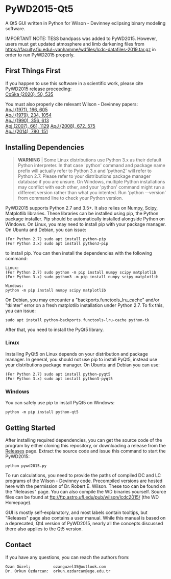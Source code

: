 # PyWD2015-Qt5
A Qt5 GUI written in Python for Wilson - Devinney eclipsing binary modeling software.

IMPORTANT NOTE: TESS bandpass was added to PyWD2015. However, users must get updated atmosphere and limb darkening files from https://faculty.fiu.edu/~vanhamme/wdfiles/lcdc-datafiles-2019.tar.gz in order to run PyWD2015 properly.

## First Things First
If you happen to use this software in a scientific work, please cite PyWD2015 release proceeding:  
[CoSka (2020), 50, 535](https://ui.adsabs.harvard.edu/abs/2020CoSka..50..535G/abstract)  

You must also properly cite relevant Wilson - Devinney papers:  
[ApJ (1971), 166, 605](https://ui.adsabs.harvard.edu/abs/1971ApJ...166..605W/abstract)  
[ApJ (1979), 234, 1054](https://ui.adsabs.harvard.edu/abs/1979ApJ...234.1054W/abstract)  
[ApJ (1990), 356, 613](https://ui.adsabs.harvard.edu/abs/1990ApJ...356..613W/abstract)  
[Apj (2007), 661, 1129](https://ui.adsabs.harvard.edu/abs/2007ApJ...661.1129V/abstract)
[ApJ (2008), 672, 575](https://ui.adsabs.harvard.edu/abs/2008ApJ...672..575W/abstract)  
[ApJ (2014), 780, 151](https://ui.adsabs.harvard.edu/abs/2014ApJ...780..151W/abstract)

## Installing Dependencies

> **WARNING** | Some Linux distributions use Python 3.x as their default Python interpreter. In that case 'python' command and package name prefix will actually refer to Python 3.x and 'python2' will refer to Python 2.7. Please refer to your distributions package manager database if you are unsure. On Windows, multiple Python installations may conflict with each other, and your 'python' command might run a different version rather than what you intented. Run 'python --version' from command line to check your Python version. 

PyWD2015 supports Python 2.7 and 3.5+. It also relies on Numpy, Scipy, Matplotlib libraries. These libraries can be installed using pip, the Python package installer. Pip should be automatically installed alongside Python on Windows. On Linux, you may need to install pip with your package manager. On Ubuntu and Debian, you can issue:

```shell
(For Python 2.7) sudo apt install python-pip
(For Python 3.x) sudo apt install python3-pip
```   

to install pip. You can then install the dependencies with the following command:  

```shell
Linux: 
(For Python 2.7) sudo python -m pip install numpy scipy matplotlib
(For Python 3.x) sudo python3 -m pip install numpy scipy matplotlib

Windows:
python -m pip install numpy scipy matplotlib
```

On Debian, you may encounter a "backports.functools_lru_cache" and/or "tkinter" error on a fresh matplotlib installation under Python 2.7. To fix this, you can issue:  

```shell
sudo apt install python-backports.functools-lru-cache python-tk
```  

After that, you need to install the PyQt5 library.

### Linux
Installing PyQt5 on Linux depends on your distribution and package manager. In general, you should not use pip to install PyQt5, instead use your distributions package manager. On Ubuntu and Debian you can use:  

```shell
(For Python 2.7) sudo apt install python-pyqt5
(For Python 3.x) sudo apt install python3-pyqt5
```  

### Windows
You can safely use pip to install PyQt5 on Windows:  

```shell
python -m pip install python-qt5
```  

## Getting Started

After installing required dependencies, you can get the source code of the program by either cloning this repository, or downloading a release from the [Releases](https://github.com/Varnani/pywd2015-qt5/releases) page. Extract the source code and issue this command to start the PyWD2015:

```shell
python pywd2015.py
```

To run calculations, you need to provide the paths of compiled DC and LC programs of the Wilson - Devinney code. Precompiled versions are hosted here with the permission of Dr. Robert E. Wilson. These too can be found on the "Releases" page. You can also compile the WD binaries yourself. Source files can be found at ftp://ftp.astro.ufl.edu/pub/wilson/lcdc2015/ (the WD Homepage).

GUI is mostly self-explanatory, and most labels contain tooltips, but "Releases" page also contains a user manual. While this manual is based on a deprecated, Qt4 version of PyWD2015, nearly all the concepts discussed there also applies to the Qt5 version.

## Contact

If you have any questions, you can reach the authors from:

```
Ozan Güzel:          ozanguzel35@outlook.com  
Dr. Orkun Özdarcan:  orkun.ozdarcan@ege.edu.tr
``` 
